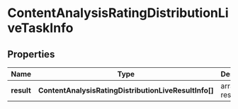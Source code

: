 # ContentAnalysisRatingDistributionLiveTaskInfo

## Properties

| Name | Type | Description | Notes |
|------------ | ------------- | ------------- | -------------|
**result** | **ContentAnalysisRatingDistributionLiveResultInfo[]** | array of results |[optional]|